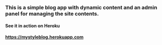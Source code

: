 ### This is a simple blog app with dynamic content and an admin panel for managing the site contents.
#### See it in action on Heroku
#### https://mystyleblog.herokuapp.com
